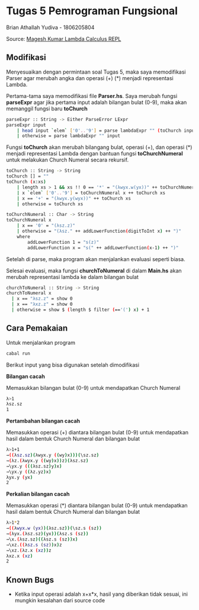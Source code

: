 # Tugas 5 Pemrograman Fungsional

Brian Athallah Yudiva - 1806205804

Source: [Magesh Kumar Lambda Calculus REPL](https://github.com/Ema93sh/lambda-calculus-interpreter)

## Modifikasi

Menyesuaikan dengan permintaan soal Tugas 5, maka saya memodifikasi Parser agar merubah angka dan operasi (+) (*) menjadi representasi Lambda.

Pertama-tama saya memodifikasi file **Parser.hs**. Saya merubah fungsi **parseExpr** agar jika pertama input adalah bilangan bulat (0-9), maka akan memanggil fungsi baru **toChurch**

```bash
parseExpr :: String -> Either ParseError LExpr
parseExpr input
    | head input `elem` ['0'..'9'] = parse lambdaExpr "" (toChurch input)
    | otherwise = parse lambdaExpr "" input
```

Fungsi **toChurch** akan merubah bilangang bulat, operasi (+), dan operasi (*) menjadi representasi Lambda dengan bantuan fungsi **toChurchNumeral** untuk melakukan Church Numeral secara rekursif.

```bash
toChurch :: String -> String
toChurch [] = ""
toChurch (x:xs)
    | length xs > 1 && xs !! 0 == '*' = "(λwyx.w(yx))" ++ toChurchNumeral x ++ toChurch xs
    | x `elem` ['0'..'9'] = toChurchNumeral x ++ toChurch xs
    | x == '+' = "(λwyx.y(wyx))" ++ toChurch xs
    | otherwise = toChurch xs
```
```bash
toChurchNumeral :: Char -> String
toChurchNumeral x
    | x == '0' = "(λsz.z)"
    | otherwise = "(λsz." ++ addLowerFunction(digitToInt x) ++ ")"
    where
        addLowerFunction 1 = "s(z)"
        addLowerFunction x = "s(" ++ addLowerFunction(x-1) ++ ")"
```
Setelah di parse, maka program akan menjalankan evaluasi seperti biasa.

Selesai evaluasi, maka fungsi **churchToNumeral** di dalam **Main.hs** akan merubah representasi lambda ke dalam bilangan bulat

```bash
churchToNumeral :: String -> String
churchToNumeral x
  | x == "λsz.z" = show 0
  | x == "λxz.z" = show 0
  | otherwise = show $ (length $ filter (=='(') x) + 1
```

## Cara Pemakaian

Untuk menjalankan program

```bash
cabal run
```
Berikut input yang bisa digunakan setelah dimodifikasi

**Bilangan cacah**

Memasukkan bilangan bulat (0-9) untuk mendapatkan Church Numeral

```bash
λ>1 
λsz.sz
1
```

**Pertambahan bilangan cacah**

Memasukkan operasi (+) diantara bilangan bulat (0-9) untuk mendapatkan hasil dalam bentuk Church Numeral dan bilangan bulat

```bash
λ>1+1
→((λsz.sz)(λwyx.y ((wy)x)))(\sz.sz)
→(λz.(λwyx.y ((wy)x))z)(λsz.sz)
→\yx.y (((λsz.sz)y)x)
→\yx.y ((λz.yz)x)
λyx.y (yx)
2
```

**Perkalian bilangan cacah**

Memasukkan operasi (*) diantara bilangan bulat (0-9) untuk mendapatkan hasil dalam bentuk Church Numeral dan bilangan bulat

```bash
λ>1*2
→((λwyx.w (yx))(λsz.sz))(\sz.s (sz))
→(λyx.(λsz.sz)(yx))(λsz.s (sz))
→\x.(λsz.sz)((λsz.s (sz))x)
→\xz.((λsz.s (sz))x)z
→\xz.(λz.x (xz))z
λxz.x (xz)
2
```

## Known Bugs

* Ketika input operasi adalah x+x*x, hasil yang diberikan tidak sesuai, ini mungkin kesalahan dari source code

